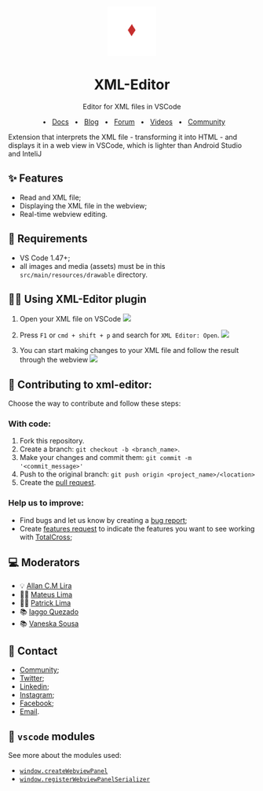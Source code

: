 
<div align="center"> <a href="https://totalcross.com/" target="_blank"> <img src="https://github.com/TotalCross/totalcross/blob/master/totalcross.gif" alt="totalcross logo"/></a></div>

<div align="center"> 
<h1> XML-Editor </h1> </div>
<p align="center"> Editor for XML files in VSCode </strong></em></p>

<div align="center">
  <span>&nbsp;&nbsp;•&nbsp;&nbsp;</span>
  <a href="http://learn.totalcross.com/" target="_blank">Docs</a>
  <span>&nbsp;&nbsp;•&nbsp;&nbsp;</span>
  <a href="https://medium.com/totalcross-community" target="_blank">Blog</a>
  <span>&nbsp;&nbsp;•&nbsp;&nbsp;</span>
  <a href="https://forum.totalcross.com" target="_blank">Forum</a>
  <span>&nbsp;&nbsp;•&nbsp;&nbsp;</span>
  <a href="https://www.youtube.com/c/totalcross" target="_blank">Videos</a>
  <span>&nbsp;&nbsp;•&nbsp;&nbsp;</span>
  <a href="https://totalcross.com/community/" target="_blank">Community</a>
</div>


Extension that interprets the XML file - transforming it into HTML - and displays it in a web view in VSCode, which is lighter than Android Studio and InteliJ


## :sparkles: Features
* Read and XML file;
* Displaying the XML file in the webview;
* Real-time webview editing.

## :rotating_light: Requirements
* VS Code 1.47+;
* all images and media (assets) must be in this `src/main/resources/drawable` directory.

## :woman_technologist: Using XML-Editor plugin

1. Open your XML file on VSCode
![](https://i.imgur.com/i7wzQFI.jpg)

1. Press `F1` or `cmd + shift + p` and search for `XML Editor: Open`.
![](https://i.imgur.com/hrdNrwB.jpg)

1. You can start making changes to your XML file and follow the result through the webview
![](https://i.imgur.com/6dcCXu2.jpeg)

## :construction: Contributing to xml-editor:
Choose the way to contribute and follow these steps:

### With code:
1. Fork this repository.
2. Create a branch: `git checkout -b <branch_name>`.
3. Make your changes and commit them: `git commit -m '<commit_message>'`
4. Push to the original branch: `git push origin <project_name>/<location>`
5. Create the [pull request](https://help.github.com/en/github/collaborating-with-issues-and-pull-requests/creating-a-pull-request).

### Help us to improve:
* Find bugs and let us know by creating a [bug report](https://github.com/TotalCross/xml-editor/issues);
* Create [features request](https://github.com/TotalCross/xml-editor/issues) to indicate the features you want to see working with [TotalCross](https://totalcross.com/);

## :computer: Moderators
* :bulb: [Allan C.M Lira](https://github.com/acmlira)
* :man_technologist: [Mateus Lima](https://github.com/mateuslimax22)
* :man_technologist: [Patrick Lima](https://github.com/pattrickx)
* :books: [Iaggo Quezado](https://github.com/Iaggoq)
* :books: [Vaneska Sousa](https://github.com/VaneskaSousa)

## :loudspeaker: Contact
* [Community](https://t.me/totalcrosscommunity);
* [Twitter](https://twitter.com/totalcross);
* [Linkedin](https://linkedin.com/company/totalcross);
* [Instagram](https://www.instagram.com/totalcross/);
* [Facebook](www.facebook.com/TotalCross/);
* [Email](mailto:vaneska.sousa@totalcross.com).

## :memo: `vscode` modules

See more about the modules used:
- [`window.createWebviewPanel`](https://code.visualstudio.com/api/references/vscode-api#window.createWebviewPanel)
- [`window.registerWebviewPanelSerializer`](https://code.visualstudio.com/api/references/vscode-api#window.registerWebviewPanelSerializer)
